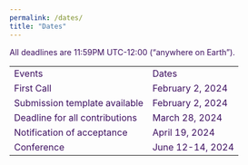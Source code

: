 ```yaml
---
permalink: /dates/
title: "Dates"
---
```

<html>
<head>
<link href='https://fonts.googleapis.com/css?family=Akaya Telivigala' rel='stylesheet'>
<meta name="viewport" content="width=device-width, initial-scale=1">
<style>

th, td {
  text-align: left;
  padding: 20px;
  font-family: 'Akaya Telivigala';font-size: 22px;
}

body {
    font-family: 'Akaya Telivigala';font-size: 24px;
} 

tr:nth-child(even) {
  background-color: #faebd7;
  font-family: 'Akaya Telivigala';font-size: 24px;
}
</style>
</head>
<body>

<p style="color:#3e1061;">All deadlines are 11:59PM UTC-12:00 (“anywhere on Earth”).</p>

<table>
  <tr>
    <td style="color:#3e1061;">Events</td>
    <td style="color:#3e1061;">Dates</td>
  </tr>
  <tr>
     <td style="color:#3e1061;">First Call</td>
     <td style="color:#3e1061;">February 2, 2024</td>
  </tr>
  <tr>
    <td style="color:#3e1061;"> Submission template available</td>
    <td style="color:#3e1061;">February 2, 2024</td>
  </tr>
  <tr>
    <td style="color:#3e1061;">Deadline for all contributions</td>
    <td style="color:#3e1061;">March 28, 2024</td>
  </tr>
  <tr>
    <td style="color:#3e1061;">Notification of acceptance</td>
    <td style="color:#3e1061;">April 19, 2024</td>
  </tr>
  <tr>
    <td style="color:#3e1061;">Conference</td>
    <td style="color:#3e1061;">June 12-14, 2024</td>
  </tr>
</table>

</body>
</html>
